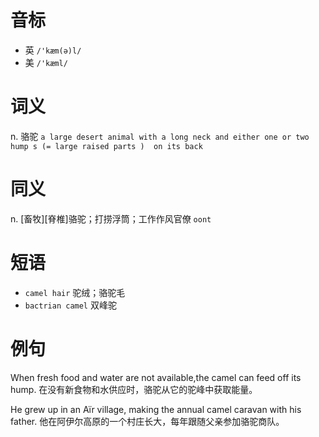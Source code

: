 # 音标

- 英 `/'kæm(ə)l/`
- 美 `/'kæml/`

# 词义

n. 骆驼
`a large desert animal with a long neck and either one or two  hump s (= large raised parts )  on its back`

# 同义

n. [畜牧][脊椎]骆驼；打捞浮筒；工作作风官僚
`oont`

# 短语

- `camel hair` 驼绒；骆驼毛
- `bactrian camel` 双峰驼

# 例句

When fresh food and water are not available,the camel can feed off its hump.
在没有新食物和水供应时，骆驼从它的驼峰中获取能量。

He grew up in an Aïr village, making the annual camel caravan with his father.
他在阿伊尔高原的一个村庄长大，每年跟随父亲参加骆驼商队。


